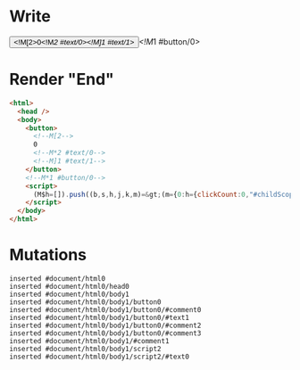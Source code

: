 # Write
  <button><!M[2>0<!M*2 #text/0><!M]1 #text/1></button><!M*1 #button/0><script>(M$h=[]).push((b,s,h,j,k,m)=>(m={0:h={clickCount:0,"#childScope/0":j={"#text/1!":k={}}},1:j,2:k},j.onClick=b("packages/translator-tags/src/__tests__/fixtures/basic-component-renderBody/template.marko_0/onClick",h),k._=h,m),[2,"packages/translator-tags/src/__tests__/fixtures/basic-component-renderBody/template.marko_1_clickCount/subscriber",1,"packages/translator-tags/src/__tests__/fixtures/basic-component-renderBody/components/my-button.marko_0_onClick",])</script>


# Render "End"
```html
<html>
  <head />
  <body>
    <button>
      <!--M[2-->
      0
      <!--M*2 #text/0-->
      <!--M]1 #text/1-->
    </button>
    <!--M*1 #button/0-->
    <script>
      (M$h=[]).push((b,s,h,j,k,m)=&gt;(m={0:h={clickCount:0,"#childScope/0":j={"#text/1!":k={}}},1:j,2:k},j.onClick=b("packages/translator-tags/src/__tests__/fixtures/basic-component-renderBody/template.marko_0/onClick",h),k._=h,m),[2,"packages/translator-tags/src/__tests__/fixtures/basic-component-renderBody/template.marko_1_clickCount/subscriber",1,"packages/translator-tags/src/__tests__/fixtures/basic-component-renderBody/components/my-button.marko_0_onClick",])
    </script>
  </body>
</html>
```

# Mutations
```
inserted #document/html0
inserted #document/html0/head0
inserted #document/html0/body1
inserted #document/html0/body1/button0
inserted #document/html0/body1/button0/#comment0
inserted #document/html0/body1/button0/#text1
inserted #document/html0/body1/button0/#comment2
inserted #document/html0/body1/button0/#comment3
inserted #document/html0/body1/#comment1
inserted #document/html0/body1/script2
inserted #document/html0/body1/script2/#text0
```